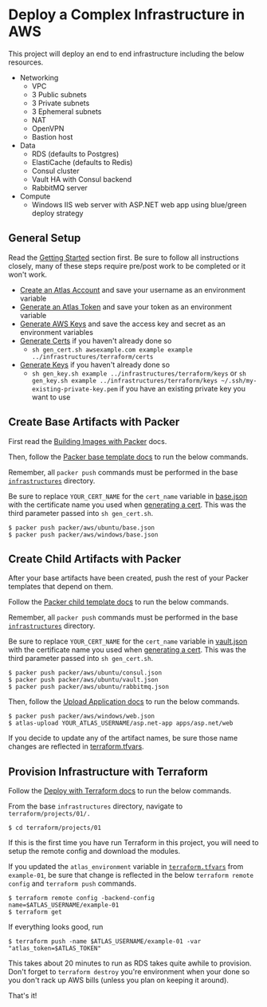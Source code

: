 # Deploy a Complex Infrastructure in AWS

This project will deploy an end to end infrastructure including the below resources.

- Networking
  - VPC
  - 3 Public subnets
  - 3 Private subnets
  - 3 Ephemeral subnets
  - NAT
  - OpenVPN
  - Bastion host
- Data
  - RDS (defaults to Postgres)
  - ElastiCache (defaults to Redis)
  - Consul cluster
  - Vault HA with Consul backend
  - RabbitMQ server
- Compute
  - Windows IIS web server with ASP.NET web app using blue/green deploy strategy

## General Setup

Read the [Getting Started](../../../README.md#getting-started) section first. Be sure to follow all instructions closely, many of these steps require pre/post work to be completed or it won't work.

- [Create an Atlas Account](../../../../setup/general.md#create-atlas-account) and save your username as an environment variable
- [Generate an Atlas Token](../../../../setup/general.md#generate-atlas-token) and save your token as an environment variable
- [Generate AWS Keys](../../../../setup/general.md#generate-aws-keys) and save the access key and secret as an environment variables
- [Generate Certs](../../../../setup/general.md#generate-certs) if you haven't already done so
  - `sh gen_cert.sh awsexample.com example example ../infrastructures/terraform/certs`
- [Generate Keys](../../../../setup/general.md#generate-keys) if you haven't already done so
  - `sh gen_key.sh example ../infrastructures/terraform/keys` or `sh gen_key.sh example ../infrastructures/terraform/keys ~/.ssh/my-existing-private-key.pem` if you have an existing private key you want to use

## Create Base Artifacts with Packer

First read the [Building Images with Packer](../../../../setup/general.md#building-images-with-packer) docs.

Then, follow the [Packer base template docs](../../../../setup/general.md#base-packer-templates) to run the below commands.

Remember, all `packer push` commands must be performed in the base [`infrastructures`](../../../.) directory.

Be sure to replace `YOUR_CERT_NAME` for the `cert_name` variable in [base.json](../../../packer/aws/ubuntu/base.json#L13) with the certificate name you used when [generating a cert](../../../../setup/general.md#generate-certs). This was the third parameter passed into `sh gen_cert.sh`.

    $ packer push packer/aws/ubuntu/base.json
    $ packer push packer/aws/windows/base.json

## Create Child Artifacts with Packer

After your base artifacts have been created, push the rest of your Packer templates that depend on them.

Follow the [Packer child template docs](../../../../setup/general.md#child-packer-templates) to run the below commands.

Remember, all `packer push` commands must be performed in the base [`infrastructures`](../../../.) directory.

Be sure to replace `YOUR_CERT_NAME` for the `cert_name` variable in [vault.json](../../../packer/aws/ubuntu/vault.json#L13) with the certificate name you used when [generating a cert](../../../../setup/general.md#generate-certs). This was the third parameter passed into `sh gen_cert.sh`.

    $ packer push packer/aws/ubuntu/consul.json
    $ packer push packer/aws/ubuntu/vault.json
    $ packer push packer/aws/ubuntu/rabbitmq.json

Then, follow the [Upload Application docs](../../../../setup/general.md#upload-applications) to run the below commands.

    $ packer push packer/aws/windows/web.json
    $ atlas-upload YOUR_ATLAS_USERNAME/asp.net-app apps/asp.net/web

If you decide to update any of the artifact names, be sure those name changes are reflected in [terraform.tfvars](terraform.tfvars#L36-L47).

## Provision Infrastructure with Terraform

Follow the [Deploy with Terraform docs](../../../../setup/general.md#deploy-with-terraform) to run the below commands.

From the base `infrastructures` directory, navigate to `terraform/projects/01/.`

    $ cd terraform/projects/01

If this is the first time you have run Terraform in this project, you will need to setup the remote config and download the modules.

If you updated the `atlas_environment` variable in [`terraform.tfvars`](terraform.tfvars#L17) from `example-01`, be sure that change is reflected in the below `terraform remote config` and `terraform push` commands.

    $ terraform remote config -backend-config name=$ATLAS_USERNAME/example-01
    $ terraform get

If everything looks good, run

    $ terraform push -name $ATLAS_USERNAME/example-01 -var "atlas_token=$ATLAS_TOKEN"

This takes about 20 minutes to run as RDS takes quite awhile to provision. Don't forget to `terraform destroy` you're environment when your done so you don't rack up AWS bills (unless you plan on keeping it around).

That's it!

